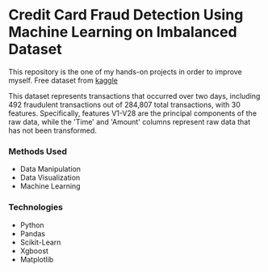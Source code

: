 # Credit Card Fraud Detection Using Machine Learning on Imbalanced Dataset
This repository is the one of my hands-on projects in order to improve myself. Free dataset from [kaggle](https://www.kaggle.com/datasets/mlg-ulb/creditcardfraud)

This dataset represents transactions that occurred over two days, including 492 fraudulent transactions out of 284,807 total transactions, with 30 features. Specifically, features V1-V28 are the principal components of the raw data, while the 'Time' and 'Amount' columns represent raw data that has not been transformed.

### Methods Used
- Data Manipulation
- Data Visualization
- Machine Learning

### Technologies
- Python
- Pandas
- Scikit-Learn
- Xgboost
- Matplotlib
